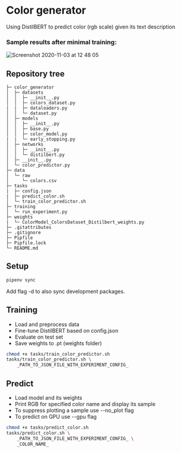 # Color generator

Using DistilBERT to predict color (rgb scale) given its text description

### Sample results after minimal training:

![Screenshot 2020-11-03 at 12 48 05](https://user-images.githubusercontent.com/41793223/97981657-ebb86500-1dd2-11eb-8803-43c7f76ebf91.png)

## Repository tree
```
├─ color_generator
│  ├─ datasets
│  │  ├─ __init__.py
│  │  ├─ colors_dataset.py
|  |  ├─ dataloaders.py
│  │  └─ dataset.py
│  ├─ models
│  │  ├─ __init__.py
│  │  ├─ base.py
│  │  ├─ color_model.py
|  |  └─ early_stopping.py
│  ├─ networks
│  │  ├─ __init__.py
│  │  └─ distilbert.py
│  ├─ __init__.py
│  └─ color_predictor.py
├─ data
│  └─ raw
│     └─ colors.csv
├─ tasks
|  ├─ config.json
|  ├─ predict_color.sh
│  └─ train_color_predictor.sh
├─ training
│  └─ run_experiment.py
├─ weights
|  └─ ColorModel_ColorsDataset_Distilbert_weights.py
├─ .gitattributes
├─ .gitignore
├─ Pipfile
├─ Pipfile.lock
└─ README.md
```

## Setup
```zsh
pipenv sync
```
Add flag -d to also sync development packages.

## Training
 - Load and preprocess data
 - Fine-tune DistilBERT based on config.json
 - Evaluate on test set
 - Save weights to .pt (weights folder)
```zsh
chmod +x tasks/train_color_predictor.sh
tasks/train_color_predictor.sh \
    _PATH_TO_JSON_FILE_WITH_EXPERIMENT_CONFIG_
```

## Predict
 - Load model and its weights
 - Print RGB for specified color name and display its sample
 - To suppress plotting a sample use --no_plot flag
 - To predict on GPU use --gpu flag
``` zsh
chmod +x tasks/predict_color.sh
tasks/predict_color.sh \
    _PATH_TO_JSON_FILE_WITH_EXPERIMENT_CONFIG_ \
    _COLOR_NAME_
```

